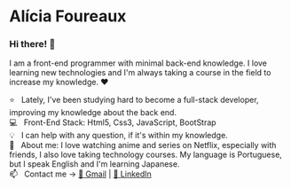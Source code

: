 # Alícia Foureaux

### Hi there! 👋
I am a front-end programmer with minimal back-end knowledge. I love learning new technologies and I'm always taking a course in the field to increase my knowledge. :heart:

:star: &nbsp; Lately, I've been studying hard to become a full-stack developer, improving my knowledge about the back end.
<br/> :computer: &nbsp; Front-End Stack: Html5, Css3, JavaScript, BootStrap
<br/> :bulb: &nbsp; I can help with any question, if it's within my knowledge.
<br/> :woman: &nbsp; About me: I love watching anime and series on Netflix, especially with friends, I also love taking technology courses. My language is Portuguese, but I speak English and I'm learning Japanese.
<br/> :mailbox: &nbsp; Contact me -> [:pushpin: Gmail](mailto:foureauxally@gmail.com) | [:pushpin: LinkedIn](https://www.linkedin.com/in/al%C3%ADcia-foureaux-7099a41b0/)
